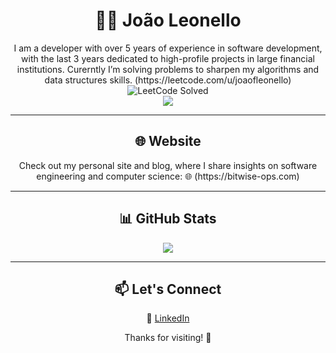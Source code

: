 # <div align="center">👨‍💻 João Leonello</div>

<div align="center">
  I am a developer with over 5 years of experience in software development, with the last 3 years dedicated to high-profile projects in large financial institutions. Curerntly I’m solving problems to sharpen my algorithms and data structures skills.  
  (https://leetcode.com/u/joaofleonello)  
</div>

<div align="center">
  <img src="https://leetcode-badge-sage.vercel.app/badge/joaofleonello?theme=dark" alt="LeetCode Solved" />
</div>

<div align="center">
  <img src="https://leetcode-badge-showcase.vercel.app/api?username=joaofleonello&theme=tokyonight&border=border&animated=true" />
</div>

---

## <div align="center">🌐 Website</div>

<div align="center">
Check out my personal site and blog, where I share insights on software engineering and computer science:  
  🌐 (https://bitwise-ops.com)
</div>

---

## <div align="center">📊 GitHub Stats</div>

<div align="center">
  <img src="https://github-readme-stats.vercel.app/api/top-langs/?username=JoaoLeonello&layout=pie&theme=tokyonight" />
</div>

---

## <div align="center">📫 Let's Connect</div>

<div align="center">

  💼 [LinkedIn](https://www.linkedin.com/in/joaofleonello/)  

</div>

<div align="center">
Thanks for visiting! 🚀
</div>
